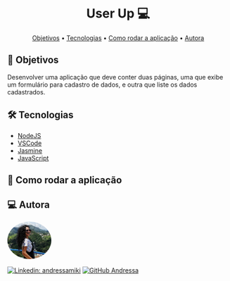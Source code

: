 <h1 align="center">
    User Up 💻
</h1>

<p align="center">
 <a href="#objective">Objetivos</a> •
 <a href="#technologies">Tecnologias</a> • 
 <a href="#usage">Como rodar a aplicação</a> • 
 <a href="#author">Autora</a> 
</p>

<h2 id="objective" > 🎯 Objetivos </h2>

Desenvolver uma aplicação que deve conter duas páginas, uma que exibe um formulário para cadastro de dados, e outra que liste os dados cadastrados.

<h2 id="technologies"> 🛠 Tecnologias </h2>

- [NodeJS](https://nodejs.org/en/)
- [VSCode](https://code.visualstudio.com)
- [Jasmine](https://jasmine.github.io/)
- [JavaScript](https://www.javascript.com/)


<h2 id="usage" > 👷 Como rodar a aplicação </h2>

<h2 id="author"> 💻 Autora </h2>

<img style="border-radius: 50%;" src="assets/andressa.jpg" width="100px;" alt=""/>

[![Linkedin: andressamiki](https://img.shields.io/badge/-andressamiki-blue?style=flat-square&logo=Linkedin&logoColor=white&link=https://www.linkedin.com/in/andressamiki/)](https://www.linkedin.com/in/andressa-de-souza-miki-022630b2)
[![GitHub Andressa](https://img.shields.io/github/followers/andressamiki?label=follow&style=social)](https://github.com/andressamiki)
